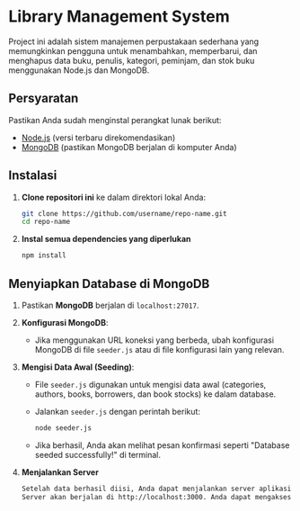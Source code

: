 # Library Management System

Project ini adalah sistem manajemen perpustakaan sederhana yang memungkinkan pengguna untuk menambahkan, memperbarui, dan menghapus data buku, penulis, kategori, peminjam, dan stok buku menggunakan Node.js dan MongoDB.

## Persyaratan

Pastikan Anda sudah menginstal perangkat lunak berikut:
- [Node.js](https://nodejs.org/) (versi terbaru direkomendasikan)
- [MongoDB](https://www.mongodb.com/) (pastikan MongoDB berjalan di komputer Anda)

## Instalasi

1. **Clone repositori ini** ke dalam direktori lokal Anda:
   ```bash
   git clone https://github.com/username/repo-name.git
   cd repo-name

2. **Instal semua dependencies yang diperlukan** 
   ```bash
   npm install

## Menyiapkan Database di MongoDB

1. Pastikan **MongoDB** berjalan di `localhost:27017`.
   
2. **Konfigurasi MongoDB**:
   - Jika menggunakan URL koneksi yang berbeda, ubah konfigurasi MongoDB di file `seeder.js` atau di file konfigurasi lain yang relevan.
   
3. **Mengisi Data Awal (Seeding)**:
   - File `seeder.js` digunakan untuk mengisi data awal (categories, authors, books, borrowers, dan book stocks) ke dalam database.
   - Jalankan `seeder.js` dengan perintah berikut:
     ```bash
     node seeder.js
     ```
     
   - Jika berhasil, Anda akan melihat pesan konfirmasi seperti "Database seeded successfully!" di terminal.


2. **Menjalankan Server** 
   ```bash
   Setelah data berhasil diisi, Anda dapat menjalankan server aplikasi dengan perintah npm start
   Server akan berjalan di http://localhost:3000. Anda dapat mengaksesnya melalui browser atau menggunakan API client seperti Insomnia.
 